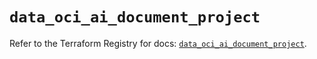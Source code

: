 # `data_oci_ai_document_project`

Refer to the Terraform Registry for docs: [`data_oci_ai_document_project`](https://registry.terraform.io/providers/oracle/oci/6.37.0/docs/data-sources/ai_document_project).
